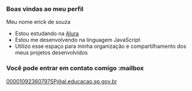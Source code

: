 ### Boas vindas ao meu perfil 

Meu nome erick de souza

- Estou estudando na [Alura](https://www.alura.com.br)
- Estou me desenvolvendo na linguagem JavaScript
- Utilizo esse espaço para minha organização e compartilhamento dos meus projetos desenvolvidos

### Você pode entrar em contato comigo :mailbox

 00001092360797SP@al.educacao.sp.gov.br

![]()
